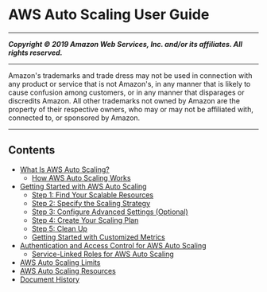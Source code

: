 # AWS Auto Scaling User Guide

-----
*****Copyright &copy; 2019 Amazon Web Services, Inc. and/or its affiliates. All rights reserved.*****

-----
Amazon's trademarks and trade dress may not be used in 
     connection with any product or service that is not Amazon's, 
     in any manner that is likely to cause confusion among customers, 
     or in any manner that disparages or discredits Amazon. All other 
     trademarks not owned by Amazon are the property of their respective
     owners, who may or may not be affiliated with, connected to, or 
     sponsored by Amazon.

-----
## Contents
+ [What Is AWS Auto Scaling?](what-is-aws-auto-scaling.md)
   + [How AWS Auto Scaling Works](how-it-works.md)
+ [Getting Started with AWS Auto Scaling](auto-scaling-getting-started.md)
   + [Step 1: Find Your Scalable Resources](gs-select-application.md)
   + [Step 2: Specify the Scaling Strategy](gs-configure-scaling-plan.md)
   + [Step 3: Configure Advanced Settings (Optional)](gs-specify-custom-settings.md)
   + [Step 4: Create Your Scaling Plan](gs-create-scaling-plan.md)
   + [Step 5: Clean Up](gs-delete-scaling-plan.md)
   + [Getting Started with Customized Metrics](gs-customized-metric-specification.md)
+ [Authentication and Access Control for AWS Auto Scaling](auth-and-access-control.md)
   + [Service-Linked Roles for AWS Auto Scaling](aws-auto-scaling-service-linked-roles.md)
+ [AWS Auto Scaling Limits](auto-scaling-limits.md)
+ [AWS Auto Scaling Resources](as-resources.md)
+ [Document History](auto-scaling-doc-history.md)